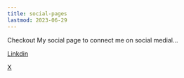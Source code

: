 ```yaml
---
title: social-pages
lastmod: 2023-06-29
---
```


Checkout My social page to connect me on social medial...

[Linkdin](https://www.linkedin.com/in/sumit-kumar-952321222/)

[X](https://x.com/sum0nelove/)
